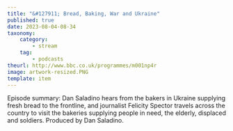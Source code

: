 ```yaml
---
title: "&#127911; Bread, Baking, War and Ukraine"
published: true
date: 2023-08-04-08-34
taxonomy:
    category:
        - stream
    tag:
        - podcasts
theurl: http://www.bbc.co.uk/programmes/m001np4r
image: artwork-resized.PNG
template: item
---
```


Episode summary: Dan Saladino hears from the bakers in Ukraine supplying fresh bread to the frontline, and journalist Felicity Spector travels across the country to visit the bakeries supplying people in need, the elderly, displaced and soldiers. Produced by Dan Saladino.
